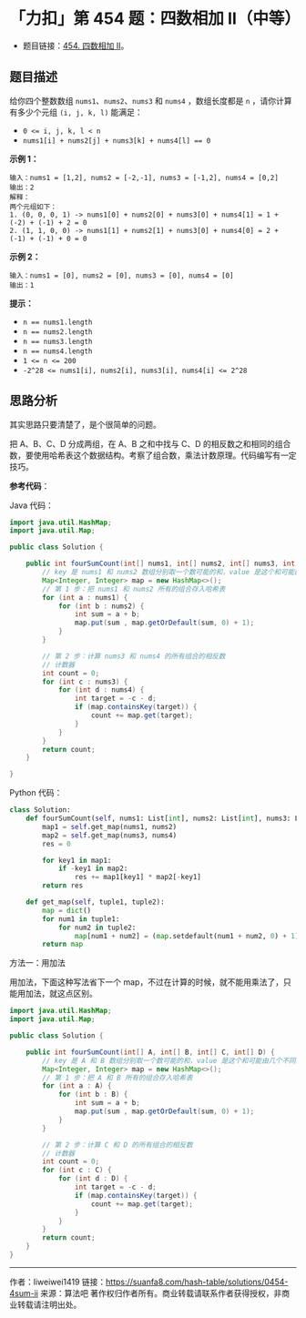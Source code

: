 # 「力扣」第 454 题：四数相加 II（中等）

- 题目链接：[454. 四数相加 II](https://leetcode-cn.com/problems/4sum-ii/)。

## 题目描述

给你四个整数数组 `nums1`、`nums2`、`nums3` 和 `nums4` ，数组长度都是 `n` ，请你计算有多少个元组 `(i, j, k, l)` 能满足：

- `0 <= i, j, k, l < n`
- `nums1[i] + nums2[j] + nums3[k] + nums4[l] == 0`

**示例 1：**

```
输入：nums1 = [1,2], nums2 = [-2,-1], nums3 = [-1,2], nums4 = [0,2]
输出：2
解释：
两个元组如下：
1. (0, 0, 0, 1) -> nums1[0] + nums2[0] + nums3[0] + nums4[1] = 1 + (-2) + (-1) + 2 = 0
2. (1, 1, 0, 0) -> nums1[1] + nums2[1] + nums3[0] + nums4[0] = 2 + (-1) + (-1) + 0 = 0
```

**示例 2：**

```
输入：nums1 = [0], nums2 = [0], nums3 = [0], nums4 = [0]
输出：1
```

**提示：**

- `n == nums1.length`
- `n == nums2.length`
- `n == nums3.length`
- `n == nums4.length`
- `1 <= n <= 200`
- `-2^28 <= nums1[i], nums2[i], nums3[i], nums4[i] <= 2^28`

## 思路分析

其实思路只要清楚了，是个很简单的问题。

把 A、B、C、D 分成两组，在 A、B 之和中找与 C、D 的相反数之和相同的组合数，要使用哈希表这个数据结构。考察了组合数，乘法计数原理。代码编写有一定技巧。

**参考代码**：

Java 代码：
```java
import java.util.HashMap;
import java.util.Map;

public class Solution {

    public int fourSumCount(int[] nums1, int[] nums2, int[] nums3, int[] nums4) {
        // key 是 nums1 和 nums2 数组分别取一个数可能的和，value 是这个和可能由几个不同的组合
        Map<Integer, Integer> map = new HashMap<>();
        // 第 1 步：把 nums1 和 nums2 所有的组合存入哈希表
        for (int a : nums1) {
            for (int b : nums2) {
                int sum = a + b;
                map.put(sum , map.getOrDefault(sum, 0) + 1);
            }
        }

        // 第 2 步：计算 nums3 和 nums4 的所有组合的相反数
        // 计数器
        int count = 0;
        for (int c : nums3) {
            for (int d : nums4) {
                int target = -c - d;
                if (map.containsKey(target)) {
                    count += map.get(target);
                }
            }
        }
        return count;
    }

}

````
Python 代码：
```python
class Solution:
    def fourSumCount(self, nums1: List[int], nums2: List[int], nums3: List[int], nums4: List[int]) -> int:
        map1 = self.get_map(nums1, nums2)
        map2 = self.get_map(nums3, nums4)
        res = 0

        for key1 in map1:
            if -key1 in map2:
                res += map1[key1] * map2[-key1]
        return res

    def get_map(self, tuple1, tuple2):
        map = dict()
        for num1 in tuple1:
            for num2 in tuple2:
                map[num1 + num2] = (map.setdefault(num1 + num2, 0) + 1)
        return map
````

方法一：用加法

用加法，下面这种写法省下一个 map，不过在计算的时候，就不能用乘法了，只能用加法，就这点区别。

```java
import java.util.HashMap;
import java.util.Map;

public class Solution {

    public int fourSumCount(int[] A, int[] B, int[] C, int[] D) {
        // key 是 A 和 B 数组分别取一个数可能的和，value 是这个和可能由几个不同的组合
        Map<Integer, Integer> map = new HashMap<>();
        // 第 1 步：把 A 和 B 所有的组合存入哈希表
        for (int a : A) {
            for (int b : B) {
                int sum = a + b;
                map.put(sum , map.getOrDefault(sum, 0) + 1);
            }
        }

        // 第 2 步：计算 C 和 D 的所有组合的相反数
        // 计数器
        int count = 0;
        for (int c : C) {
            for (int d : D) {
                int target = -c - d;
                if (map.containsKey(target)) {
                    count += map.get(target);
                }
            }
        }
        return count;
    }
}
```



---

作者：liweiwei1419
链接：https://suanfa8.com/hash-table/solutions/0454-4sum-ii
来源：算法吧
著作权归作者所有。商业转载请联系作者获得授权，非商业转载请注明出处。